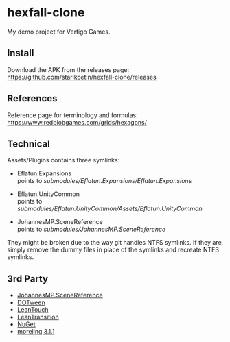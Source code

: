 # hexfall-clone
My demo project for Vertigo Games.

## Install

Download the APK from the releases page: https://github.com/starikcetin/hexfall-clone/releases

## References

Reference page for terminology and formulas: https://www.redblobgames.com/grids/hexagons/

## Technical

Assets/Plugins contains three symlinks:

* Eflatun.Expansions    
points to *submodules/Eflatun.Expansions/Eflatun.Expansions*

* Eflatun.UnityCommon   
points to *submodules/Eflatun.UnityCommon/Assets/Eflatun.UnityCommon*

* JohannesMP.SceneReference   
points to *submodules/JohannesMP.SceneReference*

They might be broken due to the way git handles NTFS symlinks. If they are, simply remove the dummy files in place of the symlinks and recreate NTFS symlinks.

## 3rd Party

* [JohannesMP.SceneReference](https://gist.github.com/JohannesMP/ec7d3f0bcf167dab3d0d3bb480e0e07b)
* [DOTween](http://dotween.demigiant.com/)
* [LeanTouch](https://assetstore.unity.com/packages/tools/input-management/lean-touch-30111)
* [LeanTransition](https://assetstore.unity.com/packages/tools/animation/lean-transition-144107)
* [NuGet](https://assetstore.unity.com/packages/tools/utilities/nuget-for-unity-104640)
* [morelinq.3.1.1](https://www.nuget.org/packages/MoreLinq)
